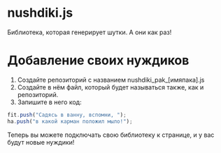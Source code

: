 # nushdiki.js

Библиотека, которая генерирует шутки. А они как раз!

# Добавление своих нуждиков

1. Создайте репозиторий с названием nushdiki_pak_[имяпака].js
2. Создайте в нём файл, который будет называться также, как и репозиторий.
3. Запишите в него код:
```js
fit.push("Садясь в ванну, вспомни, ");
ha.push("в какой карман положил мыло!");
```
Теперь вы можете подключать свою библиотеку к странице, и у вас будут новые нуждики!
